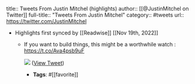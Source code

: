 title:: Tweets From Justin Mitchel (highlights)
author:: [[@JustinMitchel on Twitter]]
full-title:: "Tweets From Justin Mitchel"
category:: #tweets
url:: https://twitter.com/JustinMitchel

- Highlights first synced by [[Readwise]] [[Nov 19th, 2022]]
	- If you want to build things, this might be a worthwhile watch : https://t.co/Ava4psb9uF 
	  
	  ![](https://pbs.twimg.com/media/E8EUUXGXsAQP_xX.jpg) ([View Tweet](https://twitter.com/JustinMitchel/status/1423441304416047105))
		- **Tags**: #[[favorite]]